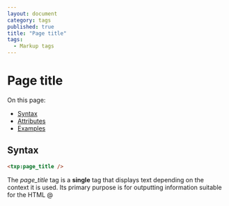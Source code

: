 ```yaml
---
layout: document
category: tags
published: true
title: "Page title"
tags:
  - Markup tags
---
```


# Page title

On this page:

* [Syntax](#user-content-syntax)
* [Attributes](#user-content-attributes)
* [Examples](#user-content-examples)

## Syntax

```html
<txp:page_title />
```

The *page_title* tag is a __single__ tag that displays text depending on the context it is used. Its primary purpose is for outputting information suitable for the HTML @<title>@ tag.

Results appear as follows:

# Article list: @Your site name@.
# Articles by category: @Your site name : Category title@.
# Search results page: @Your site name : Search results: Search term@.
# Single article page: @Your site name : Article name@.
# Comments display: @Comments on: Article name@.

## Attributes

Tag will accept the following attributes (**case-sensitive**):

* @separator="character(s)"@
The character sequence you want between each piece of information.
Default: @:@ (a colon).

## Examples

### Example 1: Show page titles with custom separator

<title>
    <txp:page_title separator=" &raquo; " />
</title>
